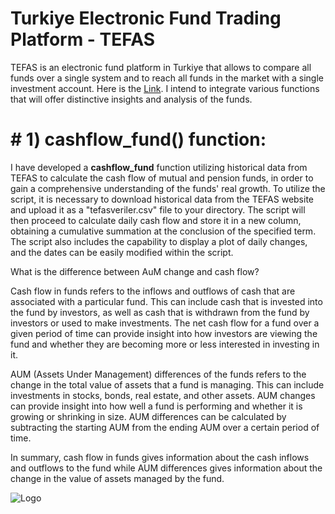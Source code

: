 # Turkiye Electronic Fund Trading Platform - TEFAS

TEFAS is an electronic fund platform in Turkiye that allows to compare all funds over a single system and to reach all funds in the market with a single investment account. Here is the [Link](https://www.tefas.gov.tr/). I intend to integrate various functions that will offer distinctive insights and analysis of the funds.

# # 1) cashflow_fund() function:

I have developed a **cashflow_fund** function utilizing historical data from TEFAS to calculate the cash flow of mutual and pension funds, in order to gain a comprehensive understanding of the funds' real growth. To utilize the script, it is necessary to download historical data from the TEFAS website and upload it as a "tefasveriler.csv" file to your directory. The script will then proceed to calculate daily cash flow and store it in a new column, obtaining a cumulative summation at the conclusion of the specified term. The script also includes the capability to display a plot of daily changes, and the dates can be easily modified within the script.

What is the difference between AuM change and cash flow?

Cash flow in funds refers to the inflows and outflows of cash that are associated with a particular fund. This can include cash that is invested into the fund by investors, as well as cash that is withdrawn from the fund by investors or used to make investments. The net cash flow for a fund over a given period of time can provide insight into how investors are viewing the fund and whether they are becoming more or less interested in investing in it.

AUM (Assets Under Management) differences of the funds refers to the change in the total value of assets that a fund is managing. This can include investments in stocks, bonds, real estate, and other assets. AUM changes can provide insight into how well a fund is performing and whether it is growing or shrinking in size. AUM differences can be calculated by subtracting the starting AUM from the ending AUM over a certain period of time.

In summary, cash flow in funds gives information about the cash inflows and outflows to the fund while AUM differences gives information about the change in the value of assets managed by the fund.

![Logo](https://www.tefas.gov.tr/Images/tefas_web_site_logo_TR_Bilgilendirme.png)
